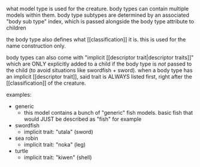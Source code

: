 what model type is used for the creature. body types can contain multiple models within them. body type subtypes are determined by an associated "body sub type" index, which is passed alongside the body type attribute to children

the body type also defines what [[classification]] it is. this is used for the name construction only.

body types can also come with "implicit [[descriptor trait|descriptor traits]]" which are ONLY explicitly added to a child if the body type is *not* passed to the child (to avoid situations like swordfish + sword). when a body type has an implicit [[descriptor trait]], said trait is ALWAYS listed first, right after the [[classification]] of the creature.

examples:
- generic
	- this model contains a bunch of "generic" fish models. basic fish that would JUST be described as "fish" for example
- swordfish
	- implicit trait: "utala" (sword)
- sea robin
	- implicit trait: "noka" (leg)
- turtle
	- implicit trait: "kiwen" (shell)